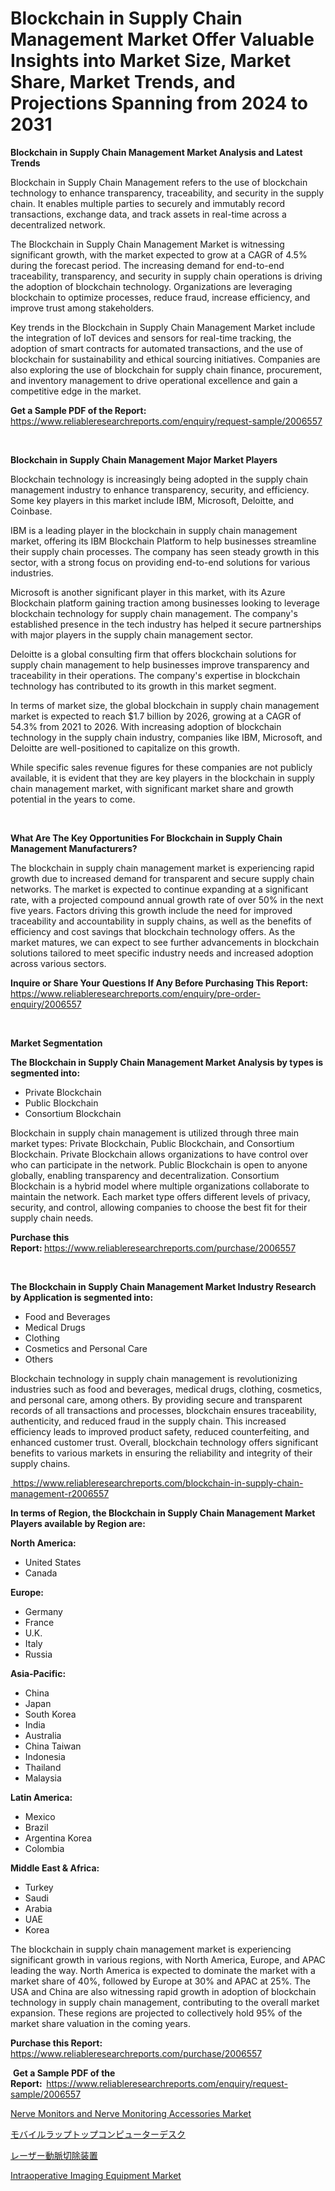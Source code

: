 <p><h1>Blockchain in Supply Chain Management Market Offer Valuable Insights into Market Size, Market Share, Market Trends, and Projections Spanning from 2024 to 2031</h1></p><p><strong>Blockchain in Supply Chain Management Market Analysis and Latest Trends</strong></p>
<p><p>Blockchain in Supply Chain Management refers to the use of blockchain technology to enhance transparency, traceability, and security in the supply chain. It enables multiple parties to securely and immutably record transactions, exchange data, and track assets in real-time across a decentralized network.</p><p>The Blockchain in Supply Chain Management Market is witnessing significant growth, with the market expected to grow at a CAGR of 4.5% during the forecast period. The increasing demand for end-to-end traceability, transparency, and security in supply chain operations is driving the adoption of blockchain technology. Organizations are leveraging blockchain to optimize processes, reduce fraud, increase efficiency, and improve trust among stakeholders.</p><p>Key trends in the Blockchain in Supply Chain Management Market include the integration of IoT devices and sensors for real-time tracking, the adoption of smart contracts for automated transactions, and the use of blockchain for sustainability and ethical sourcing initiatives. Companies are also exploring the use of blockchain for supply chain finance, procurement, and inventory management to drive operational excellence and gain a competitive edge in the market.</p></p>
<p><strong>Get a Sample PDF of the Report:&nbsp;</strong> <a href="https://www.reliableresearchreports.com/enquiry/request-sample/2006557">https://www.reliableresearchreports.com/enquiry/request-sample/2006557</a></p>
<p>&nbsp;</p>
<p><strong>Blockchain in Supply Chain Management Major Market Players</strong></p>
<p><p>Blockchain technology is increasingly being adopted in the supply chain management industry to enhance transparency, security, and efficiency. Some key players in this market include IBM, Microsoft, Deloitte, and Coinbase.</p><p>IBM is a leading player in the blockchain in supply chain management market, offering its IBM Blockchain Platform to help businesses streamline their supply chain processes. The company has seen steady growth in this sector, with a strong focus on providing end-to-end solutions for various industries.</p><p>Microsoft is another significant player in this market, with its Azure Blockchain platform gaining traction among businesses looking to leverage blockchain technology for supply chain management. The company's established presence in the tech industry has helped it secure partnerships with major players in the supply chain management sector.</p><p>Deloitte is a global consulting firm that offers blockchain solutions for supply chain management to help businesses improve transparency and traceability in their operations. The company's expertise in blockchain technology has contributed to its growth in this market segment.</p><p>In terms of market size, the global blockchain in supply chain management market is expected to reach $1.7 billion by 2026, growing at a CAGR of 54.3% from 2021 to 2026. With increasing adoption of blockchain technology in the supply chain industry, companies like IBM, Microsoft, and Deloitte are well-positioned to capitalize on this growth.</p><p>While specific sales revenue figures for these companies are not publicly available, it is evident that they are key players in the blockchain in supply chain management market, with significant market share and growth potential in the years to come.</p></p>
<p>&nbsp;</p>
<p><strong>What Are The Key Opportunities For Blockchain in Supply Chain Management Manufacturers?</strong></p>
<p><p>The blockchain in supply chain management market is experiencing rapid growth due to increased demand for transparent and secure supply chain networks. The market is expected to continue expanding at a significant rate, with a projected compound annual growth rate of over 50% in the next five years. Factors driving this growth include the need for improved traceability and accountability in supply chains, as well as the benefits of efficiency and cost savings that blockchain technology offers. As the market matures, we can expect to see further advancements in blockchain solutions tailored to meet specific industry needs and increased adoption across various sectors.</p></p>
<p><strong>Inquire or Share Your Questions If Any Before Purchasing This Report:</strong> <a href="https://www.reliableresearchreports.com/enquiry/pre-order-enquiry/2006557">https://www.reliableresearchreports.com/enquiry/pre-order-enquiry/2006557</a></p>
<p>&nbsp;</p>
<p><strong>Market Segmentation</strong></p>
<p><strong>The Blockchain in Supply Chain Management Market Analysis by types is segmented into:</strong></p>
<p><ul><li>Private Blockchain</li><li>Public Blockchain</li><li>Consortium Blockchain</li></ul></p>
<p><p>Blockchain in supply chain management is utilized through three main market types: Private Blockchain, Public Blockchain, and Consortium Blockchain. Private Blockchain allows organizations to have control over who can participate in the network. Public Blockchain is open to anyone globally, enabling transparency and decentralization. Consortium Blockchain is a hybrid model where multiple organizations collaborate to maintain the network. Each market type offers different levels of privacy, security, and control, allowing companies to choose the best fit for their supply chain needs.</p></p>
<p><strong>Purchase this Report:&nbsp;</strong><a href="https://www.reliableresearchreports.com/purchase/2006557">https://www.reliableresearchreports.com/purchase/2006557</a></p>
<p>&nbsp;</p>
<p><strong>The Blockchain in Supply Chain Management Market Industry Research by Application is segmented into:</strong></p>
<p><ul><li>Food and Beverages</li><li>Medical Drugs</li><li>Clothing</li><li>Cosmetics and Personal Care</li><li>Others</li></ul></p>
<p><p>Blockchain technology in supply chain management is revolutionizing industries such as food and beverages, medical drugs, clothing, cosmetics, and personal care, among others. By providing secure and transparent records of all transactions and processes, blockchain ensures traceability, authenticity, and reduced fraud in the supply chain. This increased efficiency leads to improved product safety, reduced counterfeiting, and enhanced customer trust. Overall, blockchain technology offers significant benefits to various markets in ensuring the reliability and integrity of their supply chains.</p></p>
<p><a href="https://www.reliableresearchreports.com/blockchain-in-supply-chain-management-r2006557">&nbsp;https://www.reliableresearchreports.com/blockchain-in-supply-chain-management-r2006557</a></p>
<p><strong>In terms of Region, the Blockchain in Supply Chain Management Market Players available by Region are:</strong></p>
<p>
    <p> <strong> North America: </strong>
        <ul>
            <li>United States</li>
            <li>Canada</li>
        </ul>
        </p> 
    <p> <strong> Europe: </strong>
        <ul>
            <li>Germany</li>
            <li>France</li>
            <li>U.K.</li>
            <li>Italy</li>
            <li>Russia</li>
        </ul>
        </p> 
    <p> <strong> Asia-Pacific: </strong>
        <ul>
            <li>China</li>
            <li>Japan</li>
            <li>South Korea</li>
            <li>India</li>
            <li>Australia</li>
            <li>China Taiwan</li>
            <li>Indonesia</li>
            <li>Thailand</li>
            <li>Malaysia</li>
        </ul>
        </p> 
    <p> <strong> Latin America: </strong>
        <ul>
            <li>Mexico</li>
            <li>Brazil</li>
            <li>Argentina Korea</li>
            <li>Colombia</li>
        </ul>
        </p> 
    <p> <strong> Middle East & Africa: </strong>
        <ul>
            <li>Turkey</li>
            <li>Saudi</li>
            <li>Arabia</li>
            <li>UAE</li>
            <li>Korea</li>
        </ul>
    </p>
    </p>
<p><p>The blockchain in supply chain management market is experiencing significant growth in various regions, with North America, Europe, and APAC leading the way. North America is expected to dominate the market with a market share of 40%, followed by Europe at 30% and APAC at 25%. The USA and China are also witnessing rapid growth in adoption of blockchain technology in supply chain management, contributing to the overall market expansion. These regions are projected to collectively hold 95% of the market share valuation in the coming years.</p></p>
<p><strong>Purchase this Report: </strong><a href="https://www.reliableresearchreports.com/purchase/2006557">https://www.reliableresearchreports.com/purchase/2006557</a></p>
<p>&nbsp;<strong>Get a Sample PDF of the Report:&nbsp;&nbsp;</strong><a href="https://www.reliableresearchreports.com/enquiry/request-sample/2006557">https://www.reliableresearchreports.com/enquiry/request-sample/2006557</a></p>
<p><strong></strong></p>
<p><p><a href="https://www.linkedin.com/pulse/decoding-nerve-monitors-monitoring-accessories-market-metrics-1st6f?trackingId=9rjouhw7UnnXpVvdas5oSQ%3D%3D">Nerve Monitors and Nerve Monitoring Accessories Market</a></p><p><a href="https://github.com/andrade7361/Market-Research-Report-List-1/blob/main/689057232600.md">モバイルラップトップコンピューターデスク</a></p><p><a href="https://github.com/mreklxf44233/Market-Research-Report-List-2/blob/main/455941561742.md">レーザー動脈切除装置</a></p><p><a href="https://www.linkedin.com/pulse/intraoperative-imaging-equipment-market-key-successful-business-12jif?trackingId=FWHANXMprF93S61%2BT7i0KQ%3D%3D">Intraoperative Imaging Equipment Market</a></p></p>